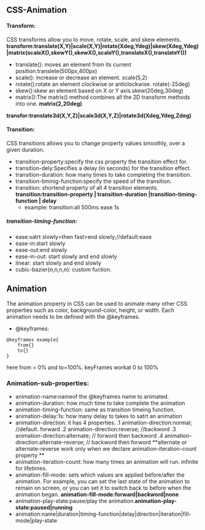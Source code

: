 ## CSS-Animation

#### Transform:

CSS transforms allow you to move, rotate, scale, and skew elements.
**transform:translate(X,Y)|scale(X,Y)|rotate(Xdeg,Ydeg)|skew(Xdeg,Ydeg)|matrix(scaleX(),skewY(),skewX(),scaleY(),translateX(),translateY())**

- translate(): moves an element from its current position.translete(500px,400px)
- scale(): increase or decrease an element. scale(5,2)
- rotate():rotate an element clockwise or anticlockwise. rotate(-25deg)
- skew():skew an element based on X or Y axis.skew(20deg,30deg)
- matrix():The matrix() method combines all the 2D transform methods into one.
  **matrix(2,20deg)**

**transfor:translate3d(X,Y,Z)|scale3d(X,Y,Z)|rotate3d(Xdeg,Ydeg,Zdeg)**

#### Transition:

CSS transitions allows you to change property values smoothly, over a given duration.

- transition-property:specify the css property the transition effect for.
- transition-dely:Specifies a delay (in seconds) for the transition effect.
- transition-duration: how many times to take completing the transition.
- transition-timinig-function:specify the speed of the transition.
- transition: shortend property of all 4 transition elements.
  **transition:transition-property | transition-duration |transition-timing-function | delay**
  - example: transition:all 500ms ease 1s

##### transition-timing-function:

- ease:satrt slowly>then fast>end slowly;//default:ease
- ease-in:start slowly
- ease-out:end slowly
- ease-in-out: start slowly and end slowly
- linear: start slowly and end slowly
- cubic-bazier(n,n,n,n): custom fuction.

## Animation

The animation property in CSS can be used to animate many other CSS properties such as color, background-color, height, or width. Each animation needs to be defined with the @keyframes.

- @keyframes:

```
@keyframes example{
    from{}
    to{}
}
```

here from = 0% and to=100%. keyFrames workat 0 to 100%

### Animation-sub-properties:

- animation-name:nameof the @keyframes name to animated.
- animation-duration: how much time to take complete the animation
- animation-timing-function: same as transition timeing function.
- animation-delay:1s: how many delay to takes to satrt an animation
- animation-direction: it has 4 properties.
  .1 animation-direction:normal; //default. forward
  .2 animation-direction:reverse; //backword
  .3 animation-direction:alternate; // forword then backword
  .4 animation-direction:alternate-reverse; // backword then forword
  **alternate or alternate-reverse work only when we declare animation-iteration-count property **
- animation-iteration-count: how many times an animation will run. infinite for lifetimes.
- animation-fill-mode: sets which values are applied before/after the animation.
  For example, you can set the last state of the animation to remain on screen, or you can set it to switch back to before when the animation began.
  **animation-fill-mode:forward|backword|none**
- animation-play-state:pause/play the animation.**animation-play-state:paused|running**
- animation:name|duration|timing-function|delay|direction|iteration|fill-mode|play-state
